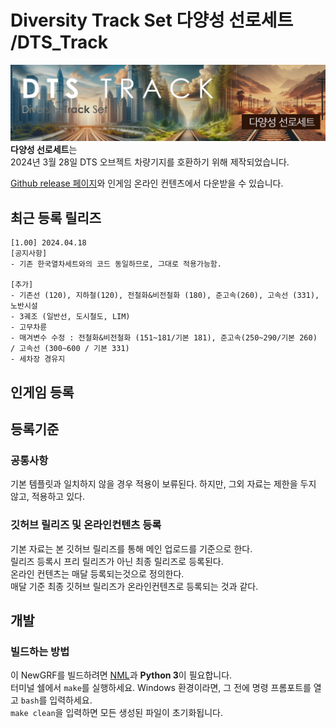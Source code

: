 # Diversity Track Set 다양성 선로세트 /DTS_Track
![DTS_Track_board](https://github.com/DTS-NewGRF/DTS_Track/blob/main/docs/DTS_Track_board.png)
**다양성 선로세트**는 <br>
2024년 3월 28일 DTS 오브젝트 차량기지를 호환하기 위해 제작되었습니다.<br>

[Github release 페이지](https://github.com/DTS-NewGRF/DTS_Track/releases)와 인게임 온라인 컨텐츠에서 다운받을 수 있습니다.<br>

## 최근 등록 릴리즈
```
[1.00] 2024.04.18
[공지사항]
- 기존 한국열차세트와의 코드 동일하므로, 그대로 적용가능함.

[추가]
- 기존선 (120), 지하철(120), 전철화&비전철화 (180), 준고속(260), 고속선 (331), 노반시설
- 3궤조 (일반선, 도시철도, LIM)
- 고무차륜
- 매겨변수 수정 : 전철화&비전철화 (151~181/기본 181), 준고속(250~290/기본 260) / 고속선 (300~600 / 기본 331)
- 세차장 경유지
```

## 인게임 등록

## 등록기준
### 공통사항
기본 템플릿과 일치하지 않을 경우 적용이 보류된다. 하지만, 그외 자료는 제한을 두지 않고, 적용하고 있다.

### 깃허브 릴리즈 및 온라인컨텐츠 등록
기본 자료는 본 깃허브 릴리즈를 통해 메인 업로드를 기준으로 한다. <br>
릴리즈 등록시 프리 릴리즈가 아닌 최종 릴리즈로 등록된다. <br>
온라인 컨텐츠는 매달 등록되는것으로 정의한다. <br>
매달 기준 최종 깃허브 릴리즈가 온라인컨텐츠로 등록되는 것과 같다. <br>

## 개발
### 빌드하는 방법
이 NewGRF를 빌드하려면 [NML](https://github.com/OpenTTD/nml)과 **Python 3**이 필요합니다. <br> 
터미널 쉘에서 ``make``를 실행하세요. Windows 환경이라면, 그 전에 명령 프롬포트를 열고 ``bash``를 입력하세요.  <br>
``make clean``을 입력하면 모든 생성된 파일이 초기화됩니다.
